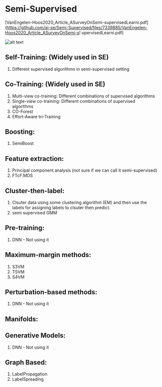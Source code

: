 # Semi-Supervised
[VanEngelen-Hoos2020_Article_ASurveyOnSemi-supervisedLearni.pdf](https://github.com/ai-se/Semi-Supervised/files/7339885/VanEngelen-Hoos2020_Article_ASurveyOnSemi-s!
upervisedLearni.pdf)

![alt text](https://user-images.githubusercontent.com/31140098/139264801-16387c05-693d-4254-8573-d025b8588ebc.png)

## Self-Training: (Widely used in SE)
1. Different supervised algorithms in semi-supervised setting

## Co-Training: (Widely used in SE)
1. Multi-view co-training: Different combinations of supervised algorithms
2. Single-view co-training: Different combinations of supervised algorithms
3. CO-Forest
4. Effort-Aware tri-Training

## Boosting:
1. SemiBoost

## Feature extraction:
1. Principal component analysis (not sure if we can call it semi-supervised)
2. FTcF.MDS

## Cluster-then-label:
1. Clsuter data using some clustering algorithm (EM) and then use the labels for assigning labels to clsuter then predict.
2.  semi supervised GMM

## Pre-training:
1. DNN - Not using it

## Maximum-margin methods:
1. S3VM
2. TSVM
3. S4VM

## Perturbation-based methods:
1. DNN - Not using it

## Manifolds:

## Generative Models:
1. DNN - Not using it

## Graph Based:
1. LabelPropagation
2. LabelSpreading
